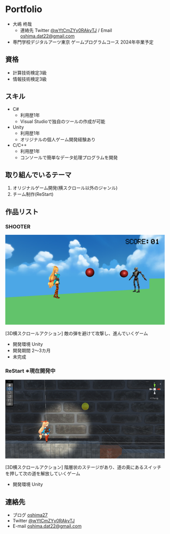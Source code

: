 ﻿# Portfolio

- 大嶋 柊哉
    - 連絡先 Twitter [@wYtCmZYy0RAkyTJ](https://twitter.com/wYtCmZYy0RAkyTJ) / Email [oshima.dat22@gmail.com](mailto:oshima.dat22@gmail.com)
- 専門学校デジタルアーツ東京 ゲームプログラムコース 2024年卒業予定

## 資格
- 計算技術検定3級
- 情報技術検定3級

## スキル
- C#
  - 利用歴1年
  - Visual Studioで独自のツールの作成が可能
- Unity
  - 利用歴1年
  - オリジナルの個人ゲーム開発経験あり
- C/C++
  - 利用歴1年
  - コンソールで簡単なデータ処理プログラムを開発

## 取り組んでいるテーマ
1. オリジナルゲーム開発(横スクロール以外のジャンル)
2. チーム制作(ReStart)

## 作品リスト

### SHOOTER
![screenshot](shooter.png)

[3D横スクロールアクション] 敵の弾を避けて攻撃し、進んでいくゲーム

- 開発環境 Unity
- 開発期間 2～3カ月
- 未完成

### ReStart ※現在開発中
![screenshot](restart.png)

[3D横スクロールアクション] 階層状のステージがあり、道の奥にあるスイッチを押して次の道を解放していくゲーム

- 開発環境 Unity


## 連絡先
- ブログ [oshima27](https://oshima27.hatenablog.com/)
- Twitter [@wYtCmZYy0RAkyTJ](https://twitter.com/wYtCmZYy0RAkyTJ)
- E-mail [oshima.dat22@gmail.com](mailto:oshima.dat22@gmail.com)
